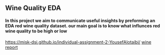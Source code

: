 ## Wine Quality EDA 
#### In this project we aim to communicate useful insights by preforming an EDA red wine quality dataset. our main goal is to know what influnces red wine quality to be high or low
https://misk-dsi.github.io/individual-assignment-2-YousefAlotaibi/
[wine report](./wine_report.html)
